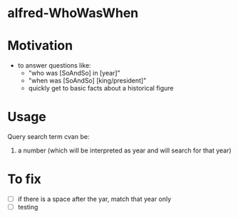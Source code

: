 # alfred-WhoWasWhen


# Motivation
- to answer questions like:
    - "who was [SoAndSo] in [year]"
    - "when was [SoAndSo] [king/president]"
    - quickly get to basic facts about a historical figure 


# Usage
Query search term cvan be:
1. a number (which will be interpreted as year and will search for that year) 




# To fix
- [ ] if there is a space after the yar, match that year only
- [ ] testing
